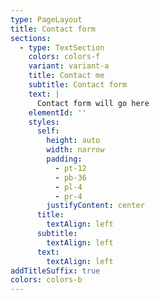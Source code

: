 ```yaml
---
type: PageLayout
title: Contact form
sections:
  - type: TextSection
    colors: colors-f
    variant: variant-a
    title: Contact me
    subtitle: Contact form
    text: |
      Contact form will go here
    elementId: ''
    styles:
      self:
        height: auto
        width: narrow
        padding:
          - pt-12
          - pb-36
          - pl-4
          - pr-4
        justifyContent: center
      title:
        textAlign: left
      subtitle:
        textAlign: left
      text:
        textAlign: left
addTitleSuffix: true
colors: colors-b
---
```

